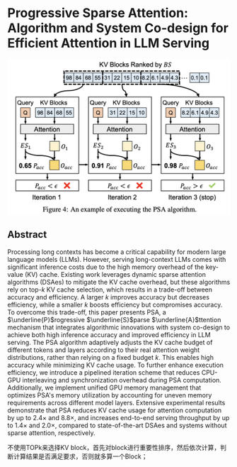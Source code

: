 # Progressive Sparse Attention: Algorithm and System Co-design for Efficient Attention in LLM Serving

<p align="center">
<img src="fig4.png" width="600" title="blank">
</p>

## Abstract

Processing long contexts has become a critical capability for modern large
language models (LLMs). However, serving long-context LLMs comes with
significant inference costs due to the high memory overhead of the key-value
(KV) cache. Existing work leverages dynamic sparse attention algorithms (DSAes)
to mitigate the KV cache overhead, but these algorithms rely on top-$k$ KV
cache selection, which results in a trade-off between accuracy and efficiency.
A larger $k$ improves accuracy but decreases efficiency, while a smaller $k$
boosts efficiency but compromises accuracy. To overcome this trade-off, this
paper presents PSA, a $\underline{P}$rogressive $\underline{S}$parse
$\underline{A}$ttention mechanism that integrates algorithmic innovations with
system co-design to achieve both high inference accuracy and improved
efficiency in LLM serving. The PSA algorithm adaptively adjusts the KV cache
budget of different tokens and layers according to their real attention weight
distributions, rather than relying on a fixed budget $k$. This enables high
accuracy while minimizing KV cache usage. To further enhance execution
efficiency, we introduce a pipelined iteration scheme that reduces CPU-GPU
interleaving and synchronization overhead during PSA computation. Additionally,
we implement unified GPU memory management that optimizes PSA's memory
utilization by accounting for uneven memory requirements across different model
layers. Extensive experimental results demonstrate that PSA reduces KV cache
usage for attention computation by up to 2.4$\times$ and 8.8$\times$, and
increases end-to-end serving throughput by up to 1.4$\times$ and 2.0$\times$,
compared to state-of-the-art DSAes and systems without sparse attention,
respectively.

不使用TOPk来选择KV block，首先对block进行重要性排序，然后依次计算，判断计算结果是否满足要求，否则就多算一个Block；

